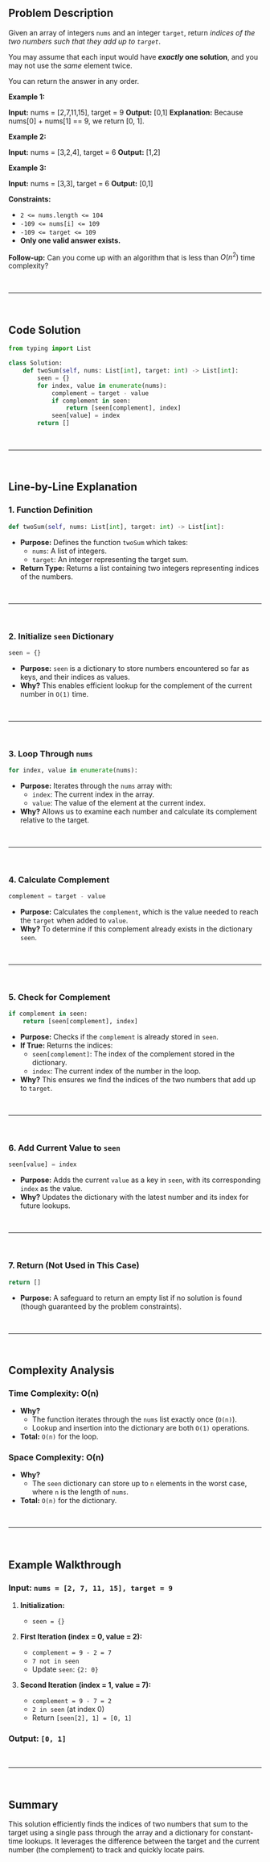 ## Problem Description

Given an array of integers `nums` and an integer `target`, return _indices of the two numbers such that they add up to `target`_.

You may assume that each input would have **_exactly_ one solution**, and you may not use the _same_ element twice.

You can return the answer in any order.

**Example 1:**

**Input:** nums = [2,7,11,15], target = 9
**Output:** [0,1]
**Explanation:** Because nums[0] + nums[1] == 9, we return [0, 1].

**Example 2:**

**Input:** nums = [3,2,4], target = 6
**Output:** [1,2]

**Example 3:**

**Input:** nums = [3,3], target = 6
**Output:** [0,1]

**Constraints:**

- `2 <= nums.length <= 104`
- `-109 <= nums[i] <= 109`
- `-109 <= target <= 109`
- **Only one valid answer exists.**

**Follow-up:** Can you come up with an algorithm that is less than $O(n^2)$ time complexity?

<br>

---

<br>

## Code Solution

```python
from typing import List

class Solution:
    def twoSum(self, nums: List[int], target: int) -> List[int]:
        seen = {}
        for index, value in enumerate(nums):
            complement = target - value
            if complement in seen:
                return [seen[complement], index]
            seen[value] = index
        return []
```

<br>

---

<br>

## Line-by-Line Explanation

### 1. Function Definition

```python
def twoSum(self, nums: List[int], target: int) -> List[int]:
```

- **Purpose:** Defines the function `twoSum` which takes:
  - `nums`: A list of integers.
  - `target`: An integer representing the target sum.
- **Return Type:** Returns a list containing two integers representing indices of the numbers.

<br>

---

<br>

### 2. Initialize `seen` Dictionary

```python
seen = {}
```

- **Purpose:** `seen` is a dictionary to store numbers encountered so far as keys, and their indices as values.
- **Why?** This enables efficient lookup for the complement of the current number in `O(1)` time.

<br>

---

<br>

### 3. Loop Through `nums`

```python
for index, value in enumerate(nums):
```

- **Purpose:** Iterates through the `nums` array with:
  - `index`: The current index in the array.
  - `value`: The value of the element at the current index.
- **Why?** Allows us to examine each number and calculate its complement relative to the target.

<br>

---

<br>

### 4. Calculate Complement

```python
complement = target - value
```

- **Purpose:** Calculates the `complement`, which is the value needed to reach the `target` when added to `value`.
- **Why?** To determine if this complement already exists in the dictionary `seen`.

<br>

---

<br>

### 5. Check for Complement

```python
if complement in seen:
    return [seen[complement], index]
```

- **Purpose:** Checks if the `complement` is already stored in `seen`.
- **If True:** Returns the indices:
  - `seen[complement]`: The index of the complement stored in the dictionary.
  - `index`: The current index of the number in the loop.
- **Why?** This ensures we find the indices of the two numbers that add up to `target`.

<br>

---

<br>

### 6. Add Current Value to `seen`

```python
seen[value] = index
```

- **Purpose:** Adds the current `value` as a key in `seen`, with its corresponding `index` as the value.
- **Why?** Updates the dictionary with the latest number and its index for future lookups.

<br>

---

<br>

### 7. Return (Not Used in This Case)

```python
return []
```

- **Purpose:** A safeguard to return an empty list if no solution is found (though guaranteed by the problem constraints).

<br>

---

<br>

## Complexity Analysis

### Time Complexity: **O(n)**

- **Why?**
  - The function iterates through the `nums` list exactly once (`O(n)`).
  - Lookup and insertion into the dictionary are both `O(1)` operations.
- **Total:** `O(n)` for the loop.

### Space Complexity: **O(n)**

- **Why?**
  - The `seen` dictionary can store up to `n` elements in the worst case, where `n` is the length of `nums`.
- **Total:** `O(n)` for the dictionary.

<br>

---

<br>

## Example Walkthrough

### Input: `nums = [2, 7, 11, 15], target = 9`

1. **Initialization:**

   - `seen = {}`

2. **First Iteration (index = 0, value = 2):**

   - `complement = 9 - 2 = 7`
   - `7 not in seen`
   - Update `seen`: `{2: 0}`

3. **Second Iteration (index = 1, value = 7):**

   - `complement = 9 - 7 = 2`
   - `2 in seen` (at index 0)
   - Return `[seen[2], 1] = [0, 1]`

### Output: `[0, 1]`

<br>

---

<br>

## Summary

This solution efficiently finds the indices of two numbers that sum to the target using a single pass through the array and a dictionary for constant-time lookups. It leverages the difference between the target and the current number (the complement) to track and quickly locate pairs.
